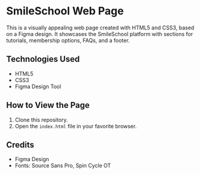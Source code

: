 # SmileSchool Web Page

This is a visually appealing web page created with HTML5 and CSS3, based on a Figma design. It showcases the SmileSchool platform with sections for tutorials, membership options, FAQs, and a footer.

## Technologies Used
- HTML5
- CSS3
- Figma Design Tool

## How to View the Page
1. Clone this repository.
2. Open the `index.html` file in your favorite browser.

## Credits
- Figma Design
- Fonts: Source Sans Pro, Spin Cycle OT
 
